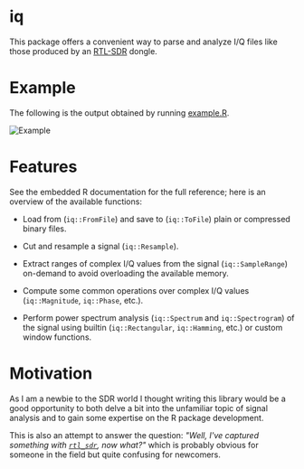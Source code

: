 iq
==

This package offers a convenient way to parse and analyze I/Q files like those
produced by an [RTL-SDR][rtl-sdr-home] dongle.

Example
=======

The following is the output obtained by running [example.R](example/example.R).

![Example](http://i.imgur.com/RIU3Fcr.png)

Features
========

See the embedded R documentation for the full reference; here is an overview of
the available functions:

 * Load from (`iq::FromFile`) and save to (`iq::ToFile`) plain or compressed
   binary files.

 * Cut and resample a signal (`iq::Resample`).

 * Extract ranges of complex I/Q values from the signal (`iq::SampleRange`)
   on-demand to avoid overloading the available memory.

 * Compute some common operations over complex I/Q values (`iq::Magnitude`,
   `iq::Phase`, etc.).

 * Perform power spectrum analysis (`iq::Spectrum` and `iq::Spectrogram`) of the
   signal using builtin (`iq::Rectangular`, `iq::Hamming`, etc.) or custom
   window functions.

Motivation
==========

As I am a newbie to the SDR world I thought writing this library would be a good
opportunity to both delve a bit into the unfamiliar topic of signal analysis and
to gain some expertise on the R package development.

This is also an attempt to answer the question: *"Well, I've captured something
with [`rtl_sdr`][rtl-sdr-software], now what?"* which is probably obvious for
someone in the field but quite confusing for newcomers.

[rtl-sdr-home]: http://www.rtl-sdr.com/
[rtl-sdr-software]: http://sdr.osmocom.org/trac/wiki/rtl-sdr#rtl_sdr

